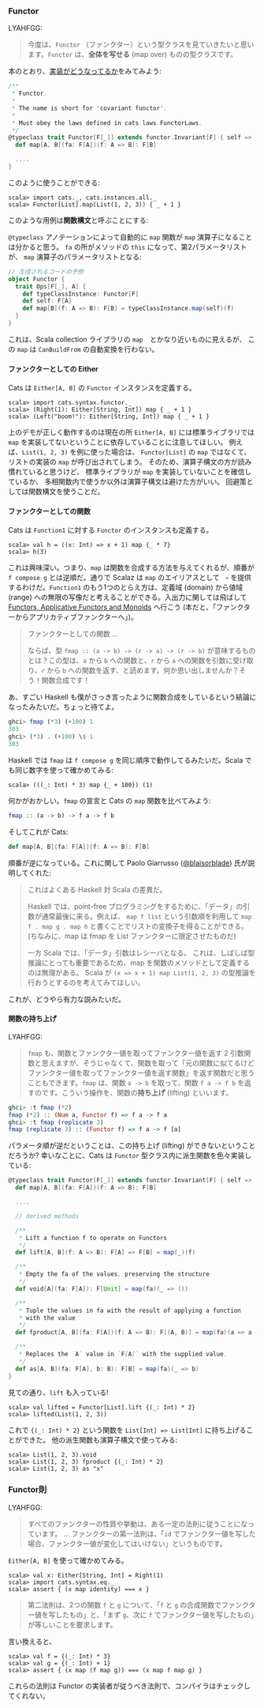 
  [FunctorSource]: $catsBaseUrl$/core/src/main/scala/cats/Functor.scala
  [@blaisorblade]: https://twitter.com/blaisorblade

### Functor

LYAHFGG:

> 今度は、`Functor` （ファンクター）という型クラスを見ていきたいと思います。`Functor` は、**全体を写せる** (map over) ものの型クラスです。

本のとおり、[実装がどうなってるか][FunctorSource]をみてみよう:

```scala
/**
 * Functor.
 *
 * The name is short for "covariant functor".
 *
 * Must obey the laws defined in cats.laws.FunctorLaws.
 */
@typeclass trait Functor[F[_]] extends functor.Invariant[F] { self =>
  def map[A, B](fa: F[A])(f: A => B): F[B]

  ....
}
```

このように使うことができる:

```console:new
scala> import cats._, cats.instances.all._
scala> Functor[List].map(List(1, 2, 3)) { _ + 1 }
```

このような用例は**関数構文**と呼ぶことにする:

`@typeclass` アノテーションによって自動的に `map` 関数が `map`
演算子になることは分かると思う。 `fa` の所がメソッドの `this` になって、第2パラメータリストが、
`map` 演算子のパラメータリストとなる:

```scala
// 生成されるコードの予想
object Functor {
  trait Ops[F[_], A] {
    def typeClassInstance: Functor[F]
    def self: F[A]
    def map[B](f: A => B): F[B] = typeClassInstance.map(self)(f)
  }
}
```

これは、Scala collection ライブラリの `map`　とかなり近いものに見えるが、
この `map` は `CanBuildFrom` の自動変換を行わない。

#### ファンクターとしての Either

Cats は `Either[A, B]` の `Functor` インスタンスを定義する。

```console
scala> import cats.syntax.functor._
scala> (Right(1): Either[String, Int]) map { _ + 1 }
scala> (Left("boom!"): Either[String, Int]) map { _ + 1 }
```

上のデモが正しく動作するのは現在の所 `Either[A, B]` には標準ライブラリでは
`map` を実装してないということに依存していることに注意してほしい。
例えば、`List(1, 2, 3)` を例に使った場合は、
`Functor[List]` の `map` ではなくて、
リストの実装の `map` が呼び出されてしまう。
そのため、演算子構文の方が読み慣れていると思うけど、
標準ライブラリが `map` を実装していないことを確信しているか、
多相関数内で使うか以外は演算子構文は避けた方がいい。
回避策としては関数構文を使うことだ。

#### ファンクターとしての関数

Cats は `Function1` に対する `Functor` のインスタンスも定義する。

```console
scala> val h = ((x: Int) => x + 1) map {_ * 7}
scala> h(3)
```

これは興味深い。つまり、`map` は関数を合成する方法を与えてくれるが、順番が `f compose g` とは逆順だ。通りで Scalaz は `map` のエイリアスとして ` ∘` を提供するわけだ。`Function1` のもう1つのとらえ方は、定義域 (domain) から値域 (range) への無限の写像だと考えることができる。入出力に関しては飛ばして [Functors, Applicative Functors and Monoids](http://learnyouahaskell.com/functors-applicative-functors-and-monoids) へ行こう (本だと、「ファンクターからアプリカティブファンクターへ」)。

> ファンクターとしての関数
> ...
>
> ならば、型 `fmap :: (a -> b) -> (r -> a) -> (r -> b)` が意味するものとは？この型は、`a` から `b` への関数と、`r` から `a` への関数を引数に受け取り、`r` から `b` への関数を返す、と読めます。何か思い出しませんか？そう！関数合成です！

あ、すごい Haskell も僕がさっき言ったように関数合成をしているという結論になったみたいだ。ちょっと待てよ。

```haskell
ghci> fmap (*3) (+100) 1
303
ghci> (*3) . (+100) \$ 1  
303
```

Haskell では `fmap` は `f compose g` を同じ順序で動作してるみたいだ。Scala でも同じ数字を使って確かめてみる:

```console
scala> (((_: Int) * 3) map {_ + 100}) (1)
```

何かがおかしい。`fmap` の宣言と Cats の `map` 関数を比べてみよう:

```haskell
fmap :: (a -> b) -> f a -> f b

```

そしてこれが Cats:

```scala
def map[A, B](fa: F[A])(f: A => B): F[B]

```

順番が逆になっている。これに関して Paolo Giarrusso ([@blaisorblade][@blaisorblade]) 氏が説明してくれた:

> これはよくある Haskell 対 Scala の差異だ。
>
> Haskell では、point-free プログラミングをするために、「データ」の引数が通常最後に来る。例えば、
> `map f list` という引数順を利用して
> `map f . map g . map h` と書くことでリストの変換子を得ることができる。
> (ちなみに、map は fmap を List ファンクターに限定させたものだ)
>
> 一方 Scala では、「データ」引数はレシーバとなる。
> これは、しばしば型推論にとっても重要であるため、map を関数のメソッドとして定義するのは無理がある。
> Scala が `(x => x + 1) map List(1, 2, 3)` の型推論を行おうとするのを考えてみてほしい。

これが、どうやら有力な説みたいだ。

#### 関数の持ち上げ

LYAHFGG:

> `fmap` も、関数とファンクター値を取ってファンクター値を返す 2 引数関数と思えますが、そうじゃなくて、関数を取って「元の関数に似てるけどファンクター値を取ってファンクター値を返す関数」を返す関数だと思うこともできます。`fmap` は、関数 `a -> b` を取って、関数 `f a -> f b` を返すのです。こういう操作を、関数の**持ち上げ** (lifting) といいます。

```haskell
ghci> :t fmap (*2)  
fmap (*2) :: (Num a, Functor f) => f a -> f a  
ghci> :t fmap (replicate 3)  
fmap (replicate 3) :: (Functor f) => f a -> f [a]  
```

パラメータ順が逆だということは、この持ち上げ (lifting) ができないということだろうか?
幸いなことに、Cats は `Functor` 型クラス内に派生関数を色々実装している:

```scala
@typeclass trait Functor[F[_]] extends functor.Invariant[F] { self =>
  def map[A, B](fa: F[A])(f: A => B): F[B]

  ....

  // derived methods

  /**
   * Lift a function f to operate on Functors
   */
  def lift[A, B](f: A => B): F[A] => F[B] = map(_)(f)

  /**
   * Empty the fa of the values, preserving the structure
   */
  def void[A](fa: F[A]): F[Unit] = map(fa)(_ => ())

  /**
   * Tuple the values in fa with the result of applying a function
   * with the value
   */
  def fproduct[A, B](fa: F[A])(f: A => B): F[(A, B)] = map(fa)(a => a -> f(a))

  /**
   * Replaces the `A` value in `F[A]` with the supplied value.
   */
  def as[A, B](fa: F[A], b: B): F[B] = map(fa)(_ => b)
}
```

見ての通り、`lift` も入っている!

```console
scala> val lifted = Functor[List].lift {(_: Int) * 2}
scala> lifted(List(1, 2, 3))
```

これで `{(_: Int) * 2}` という関数を `List[Int] => List[Int]` に持ち上げることができた。
他の派生関数も演算子構文で使ってみる:

```console
scala> List(1, 2, 3).void
scala> List(1, 2, 3) fproduct {(_: Int) * 2}
scala> List(1, 2, 3) as "x"
```

### Functor則

LYAHFGG:

> すべてのファンクターの性質や挙動は、ある一定の法則に従うことになっています。
> ...
> ファンクターの第一法則は、「`id` でファンクター値を写した場合、ファンクター値が変化してはいけない」というものです。

`Either[A, B]` を使って確かめてみる。

```console
scala> val x: Either[String, Int] = Right(1)
scala> import cats.syntax.eq._
scala> assert { (x map identity) === x }
```

> 第二法則は、2つの関数 `f` と `g` について、「`f` と `g` の合成関数でファンクター値を写したもの」と、「まず `g`、次に `f` でファンクター値を写したもの」が等しいことを要求します。

言い換えると、

```console
scala> val f = {(_: Int) * 3}
scala> val g = {(_: Int) + 1}
scala> assert { (x map (f map g)) === (x map f map g) }
```

これらの法則は Functor の実装者が従うべき法則で、コンパイラはチェックしてくれない。
